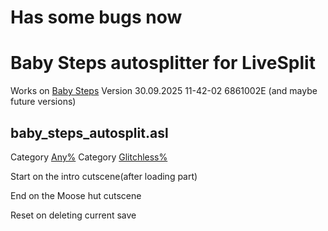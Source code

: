 # Has some bugs now

# Baby Steps autosplitter for LiveSplit

Works on [Baby Steps](https://store.steampowered.com/app/1281040/Baby_Steps/) 
Version 30.09.2025 11-42-02 6861002E (and maybe future versions)


## baby_steps_autosplit.asl
Category [Any%](https://www.speedrun.com/Baby_Steps?h=any)
Category [Glitchless%](https://www.speedrun.com/Baby_Steps?h=glitchless)

Start on the intro cutscene(after loading part)

End on the Moose hut cutscene

Reset on deleting current save
